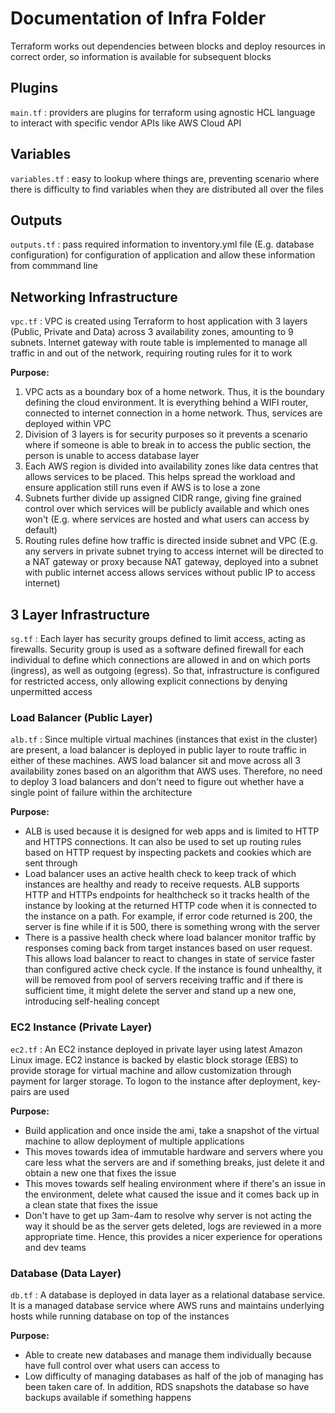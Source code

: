 # Documentation of Infra Folder

Terraform works out dependencies between blocks and deploy resources in correct order, so information is available for subsequent blocks

## Plugins

`main.tf` : providers are plugins for terraform using agnostic HCL language to interact with specific vendor APIs like AWS Cloud API

## Variables

`variables.tf` : easy to lookup where things are, preventing scenario where there is difficulty to find variables when they are distributed all over the files

## Outputs

`outputs.tf` : pass required information to inventory.yml file (E.g. database configuration) for configuration of application and allow these information from commmand line

## Networking Infrastructure

`vpc.tf` : VPC is created using Terraform to host application with 3 layers (Public, Private and Data) across 3 availability zones, amounting to 9 subnets. Internet gateway with route table is implemented to manage all traffic in and out of the network, requiring routing rules for it to work

**Purpose:** 
1. VPC acts as a boundary box of a home network. Thus, it is the boundary defining the cloud environment. It is everything behind a WIFI router, connected to internet connection in a home network. Thus, services are deployed within VPC
2. Division of 3 layers is for security purposes so it prevents a scenario where if someone is able to break in to access the public section, the person is unable to access database layer
3. Each AWS region is divided into availability zones like data centres that allows services to be placed. This helps spread the workload and ensure application still runs even if AWS is to lose a zone
4. Subnets further divide up assigned CIDR range, giving fine grained control over which services will be publicly available and which ones won't (E.g. where services are hosted and what users can access by default)
5. Routing rules define how traffic is directed inside subnet and VPC (E.g. any servers in private subnet trying to access internet will be directed to a NAT gateway or proxy because NAT gateway, deployed into a subnet with public internet access allows services without public IP to access internet)

## 3 Layer Infrastructure

`sg.tf` : Each layer has security groups defined to limit access, acting as firewalls. Security group is used as a software defined firewall for each individual to define which connections are allowed in and on which ports (ingress), as well as outgoing (egress). So that, infrastructure is configured for restricted access, only allowing explicit connections by denying unpermitted access

### Load Balancer (Public Layer)

`alb.tf` : Since multiple virtual machines (instances that exist in the cluster) are present, a load balancer is deployed in public layer to route traffic in either of these machines. AWS load balancer sit and move across all 3 availability zones based on an algorithm that AWS uses. Therefore, no need to deploy 3 load balancers and don't need to figure out whether have a single point of failure within the architecture

**Purpose:**
- ALB is used because it is designed for web apps and is limited to HTTP and HTTPS connections. It can also be used to set up routing rules based on HTTP request by inspecting packets and cookies which are sent through
- Load balancer uses an active health check to keep track of which instances are healthy and ready to receive requests. ALB supports HTTP and HTTPs endpoints for healthcheck so it tracks health of the instance by looking at the returned HTTP code when it is connected to the instance on a path. For example, if error code returned is 200, the server is fine while if it is 500, there is something wrong with the server
- There is a passive health check where load balancer monitor traffic by responses coming back from target instances based on user request. This allows load balancer to react to changes in state of service faster than configured active check cycle. If the instance is found unhealthy, it will be removed from pool of servers receiving traffic and if there is sufficient time, it might delete the server and stand up a new one, introducing self-healing concept

### EC2 Instance (Private Layer)

`ec2.tf` : An EC2 instance deployed in private layer using latest Amazon Linux image. EC2 instance is backed by elastic block storage (EBS) to provide storage for virtual machine and allow customization through payment for larger storage. To logon to the instance after deployment, key-pairs are used

**Purpose:**
- Build application and once inside the ami, take a snapshot of the virtual machine to allow deployment of multiple applications
- This moves towards idea of immutable hardware and servers where you care less what the servers are and if something breaks, just delete it and obtain a new one that fixes the issue
- This moves towards self healing environment where if there's an issue in the environment, delete what caused the issue and it comes back up in a clean state that fixes the issue
- Don't have to get up 3am-4am to resolve why server is not acting the way it should be as the server gets deleted, logs are reviewed in a more appropriate time. Hence, this provides a nicer experience for operations and dev teams

### Database (Data Layer)

`db.tf` : A database is deployed in data layer as a relational database service. It is a managed database service where AWS runs and maintains underlying hosts while running database on top of the instances

**Purpose:**
- Able to create new databases and manage them individually because have full control over what users can access to
- Low difficulty of managing databases as half of the job of managing has been taken care of. In addition, RDS snapshots the database so have backups available if something happens